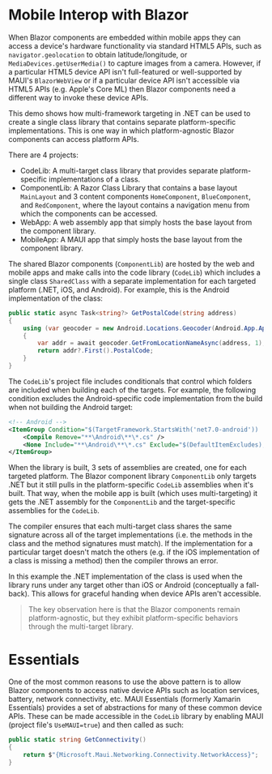 
# Mobile Interop with Blazor

When Blazor components are embedded within mobile apps they can access a device's hardware functionality via standard HTML5 APIs, such as `navigator.geolocation` to obtain latitude/longitude, or `MediaDevices.getUserMedia()` to capture images from a camera. However, if a particular HTML5 device API isn't full-featured or well-supported by MAUI's `BlazorWebView` or if a particular device API isn't accessible via HTML5 APIs (e.g. Apple's Core ML) then Blazor components need a different way to invoke these device APIs.

This demo shows how multi-framework targeting in .NET can be used to create a single class library that contains separate platform-specific implementations. This is one way in which platform-agnostic Blazor components can access platform APIs.

There are 4 projects:

- CodeLib: A multi-target class library that provides separate platform-specific implementations of a class.
- ComponentLib: A Razor Class Library that contains a base layout `MainLayout` and 3 content components `HomeComponent`, `BlueComponent`, and `RedComponent`, where the layout contains a navigation menu from which the components can be accessed.
- WebApp: A web assembly app that simply hosts the base layout from the component library.
- MobileApp: A MAUI app that simply hosts the base layout from the component library.

The shared Blazor components (`ComponentLib`) are hosted by the web and mobile apps and make calls into the code library (`CodeLib`) which includes a single class `SharedClass` with a separate implementation for each targeted platform (.NET, iOS, and Android). For example, this is the Android implementation of the class:

```csharp
public static async Task<string?> GetPostalCode(string address)
{
    using (var geocoder = new Android.Locations.Geocoder(Android.App.Application.Context))
    {
        var addr = await geocoder.GetFromLocationNameAsync(address, 1);
        return addr?.First().PostalCode;
    }
}
```

The `CodeLib`'s project file includes conditionals that control which folders are included when building each of the targets. For example, the following condition excludes the Android-specific code implementation from the build when not building the Android target:

```xml
<!-- Android -->
<ItemGroup Condition="$(TargetFramework.StartsWith('net7.0-android')) != true">
    <Compile Remove="**\Android\**\*.cs" />
    <None Include="**\Android\**\*.cs" Exclude="$(DefaultItemExcludes);$(DefaultExcludesInProjectFolder)" />
</ItemGroup>
```

When the library is built, 3 sets of assemblies are created, one for each targeted platform. The Blazor component library `ComponentLib` only targets .NET but it still pulls in the platform-specific `CodeLib` assemblies when it's built. That way, when the mobile app is built (which uses multi-targeting) it gets the .NET assembly for the `ComponentLib` and the target-specific assemblies for the `CodeLib`.

The compiler ensures that each multi-target class shares the same signature across all of the target implementations (i.e. the methods in the class and the method signatures must match). If the implementation for a particular target doesn't match the others (e.g. if the iOS implementation of a class is missing a method) then the compiler throws an error.

In this example the .NET implementation of the class is used when the library runs under any target other than iOS or Android (conceptually a fall-back). This allows for graceful handing when device APIs aren't accessible.

> The key observation here is that the Blazor components remain platform-agnostic, but they exhibit platform-specific behaviors through the multi-target library.

# Essentials

One of the most common reasons to use the above pattern is to allow Blazor components to access native device APIs such as location services, battery, network connectivity, etc. MAUI Essentials (formerly Xamarin Essentials) provides a set of abstractions for many of these common device APIs. These can be made accessible in the `CodeLib` library by enabling MAUI (project file's `UseMAUI=true`) and then called as such:

```csharp
public static string GetConnectivity()
{
    return $"{Microsoft.Maui.Networking.Connectivity.NetworkAccess}";
}
```
